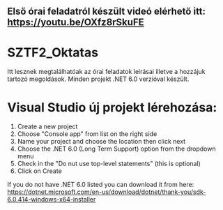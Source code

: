 ## Első órai feladatról készült videó elérhető itt: https://youtu.be/OXfz8rSkuFE

# SZTF2_Oktatas

Itt lesznek megtalálhatóak az órai feladatok leírásai illetve a hozzájuk tartozó megoldások.
Minden projekt .NET 6.0 verzióval készült.

# Visual Studio új projekt lérehozása:
  1.  Create a new project
  2.  Choose "Console app" from list on the right side
  3.  Name your project and choose the location then click next
  4.  Choose the .NET 6.0 (Long Term Support) option from the dropdown menu
  5.  Check in the "Do nut use top-level statements" (this is optional)
  6.  Click on Create

If you do not have .NET 6.0 listed you can download it from here: https://dotnet.microsoft.com/en-us/download/dotnet/thank-you/sdk-6.0.414-windows-x64-installer

